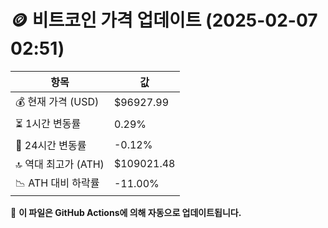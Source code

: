 # 🪙 비트코인 가격 업데이트 (2025-02-07 02:51)

| 항목                | 값 |
|--------------------|----------------|
| 💰 현재 가격 (USD) | $96927.99 |
| ⏳ 1시간 변동률    | 0.29% |
| 📆 24시간 변동률   | -0.12% |
| 🔝 역대 최고가 (ATH) | $109021.48 |
| 📉 ATH 대비 하락률 | -11.00% |

🔄 **이 파일은 GitHub Actions에 의해 자동으로 업데이트됩니다.**
